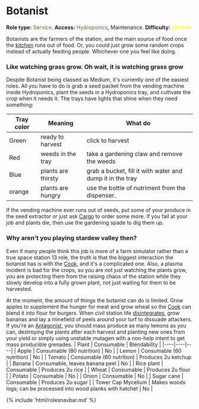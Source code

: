 # Botanist
**Role type:** <font color= "#4e7331">Service</font>. **Access:** <font color="#4e7331">Hydroponics</font>, Maintenance. **Difficulty:** <font color="Yellow">Medium</font>

Botanists are the farmers of the station, and the main source of food once the [kitchen](Cook.md) runs out of food. Or, you could just grow some random crops instead of actually feeding people. Whichever one you feel like doing.


### Like watching grass grow. Oh wait, it is watching grass grow

Despite Botanist being classed as Medium, it's currently one of the easiest roles. All you have to do is grab a seed packet from the vending machine inside Hydroponics, plant the seeds in a Hydroponics tray, and cultivate the crop when it needs it. The trays have lights that shine when they need something:

| Tray color | Meaning | What do |
|----|----|----|
| Green | ready to harvest | click to harvest |
| Red | weeds in the tray | take a gardening claw and remove the weeds |
| Blue | plants are thirsty | grab a bucket, fill it with water and dump it in the tray |
| orange | plants are hungry | use the bottle of nutriment from the dispenser. |


If the vending machine ever runs out of seeds, put some of your produce in the seed extractor or just ask [Cargo](Cargo-Technician.md) to order some more. If you fail at your job and plants die, then use the gardening spade to dig them up.
### Why aren't you playing stardew valley then?

Even if many people think this job is more of a farm simulator rather than a true space station 13 role, the truth is that the biggest interaction the botanist has is with the [Cook](Cook.md), and it's a complicated one. Also, a plasma incident is bad for the crops, so you are not just watching the plants grow, you are protecting them from the raising chaos of the station while they slowly develop into a fully grown plant, not just waiting for them to be harvested. 


At the moment, the amount of things the botanist can do is limited. Grow apples to supplement the hunger for meat and grow wheat so the [Cook](Cook.md) can blend it into flour for burgers. When civil station life [disintegrates](Battle-royale.md), grow bananas and lay a minefield of peels around your turf to dissuade attackers. If you're an [Antagonist](Roles.md#antagonist), you should mass produce as many lemons as you can, destroying the plants after each harvest and planting new ones from your yield or simply using unstable mutagen with a non-help intent to get mass producible grenades. 
| Plant | Consumable | Blendability |
|----|----|----|
| Apple | Consumable (80 nutrition) | No |
| Lemon | Consumable (60 nutrition) | No |
| Tomato | Consumable (60 nutrition) | Produces 2u ketchup |
| Banana | Consumable, leaves banana peel | No |
| Rice plant | Consumable | Produces 2u rice |
| Wheat | Consumable | Produces 2u flour |
| Potato | Consumable | No |
| Onion | Consumable | No |
| Sugar cane | Consumable | Produces 2u sugar |
| Tower Cap Mycelium | Makes woods logs; can be processed into wood planks with hatchet | No |

{% include 'html/rolesnavbar.md' %}
